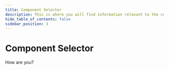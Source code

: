 ```yaml
---
title: Component Selector
description: This is where you will find information relevant to the component Selector.
hide_table_of_contents: false
sidebar_position: 3
---
```


# Component Selector

How are you?
